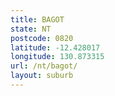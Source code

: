 ```yaml
---
title: BAGOT
state: NT
postcode: 0820
latitude: -12.428017
longitude: 130.873315
url: /nt/bagot/
layout: suburb
---
```


